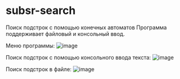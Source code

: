 # subsr-search
Поиск подстрок с помощью конечных автоматов
Программа поддерживает файловый и консольный ввод.

Меню программы:
![image](https://user-images.githubusercontent.com/50622213/178499998-cf4e03e7-1ca0-478e-9a19-e4519c7df8a8.png)

Поиск подстрок с помощью консольного ввода текста:
![image](https://user-images.githubusercontent.com/50622213/178500029-79064c4f-8844-4c5b-8ff6-3fbdf22d67dc.png)

Поиск подстрок в файле:
![image](https://user-images.githubusercontent.com/50622213/178500086-aa0f022d-b23c-4a1e-a5ba-4cfbb704119c.png)
